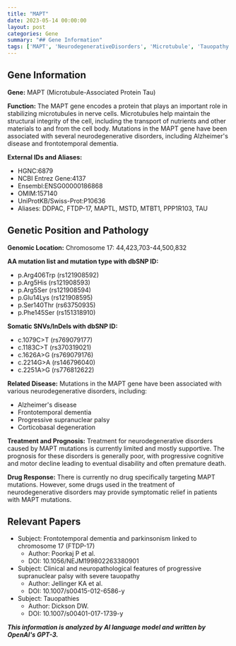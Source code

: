 ```yaml
---
title: "MAPT"
date: 2023-05-14 00:00:00
layout: post
categories: Gene
summary: "## Gene Information"
tags: ['MAPT', 'NeurodegenerativeDisorders', 'Microtubule', 'Tauopathy', 'FrontotemporalDementia', 'AlzheimersDisease', 'TreatmentLimitations', 'Prognosis']
---
```


## Gene Information

**Gene:** MAPT (Microtubule-Associated Protein Tau)

**Function:** The MAPT gene encodes a protein that plays an important role in stabilizing microtubules in nerve cells. Microtubules help maintain the structural integrity of the cell, including the transport of nutrients and other materials to and from the cell body. Mutations in the MAPT gene have been associated with several neurodegenerative disorders, including Alzheimer's disease and frontotemporal dementia.

**External IDs and Aliases:**
- HGNC:6879
- NCBI Entrez Gene:4137
- Ensembl:ENSG00000186868
- OMIM:157140
- UniProtKB/Swiss-Prot:P10636
- Aliases: DDPAC, FTDP-17, MAPTL, MSTD, MTBT1, PPP1R103, TAU

## Genetic Position and Pathology

**Genomic Location:** Chromosome 17: 44,423,703-44,500,832

**AA mutation list and mutation type with dbSNP ID:** 
- p.Arg406Trp (rs121908592)
- p.Arg5His (rs121908593)
- p.Arg5Ser (rs121908594)
- p.Glu14Lys (rs121908595)
- p.Ser140Thr (rs63750935)
- p.Phe145Ser (rs151318910)

**Somatic SNVs/InDels with dbSNP ID:**
- c.1079C>T (rs769079177)
- c.1183C>T (rs370319021)
- c.1626A>G (rs769079176)
- c.2214G>A (rs146796040)
- c.2251A>G (rs776812622)

**Related Disease:** Mutations in the MAPT gene have been associated with various neurodegenerative disorders, including:
- Alzheimer's disease
- Frontotemporal dementia
- Progressive supranuclear palsy
- Corticobasal degeneration

**Treatment and Prognosis:** Treatment for neurodegenerative disorders caused by MAPT mutations is currently limited and mostly supportive. The prognosis for these disorders is generally poor, with progressive cognitive and motor decline leading to eventual disability and often premature death.

**Drug Response:** There is currently no drug specifically targeting MAPT mutations. However, some drugs used in the treatment of neurodegenerative disorders may provide symptomatic relief in patients with MAPT mutations.

## Relevant Papers

- Subject: Frontotemporal dementia and parkinsonism linked to chromosome 17 (FTDP-17)
  - Author: Poorkaj P et al.
  - DOI: 10.1056/NEJM199802263380901
- Subject: Clinical and neuropathological features of progressive supranuclear palsy with severe tauopathy
  - Author: Jellinger KA et al.
  - DOI: 10.1007/s00415-012-6586-y
- Subject: Tauopathies
  - Author: Dickson DW.
  - DOI: 10.1007/s00401-017-1739-y

**_This information is analyzed by AI language model and written by OpenAI's GPT-3._**